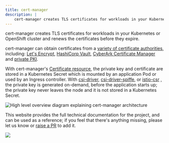 ```yaml
---
title: cert-manager
description: |
    cert-manager creates TLS certificates for workloads in your Kubernetes or OpenShift cluster and renews the certificates before they expire.
---
```


cert-manager creates TLS certificates for workloads in your Kubernetes or OpenShift cluster
and renews the certificates before they expire.

cert-manager can obtain certificates from a [variety of certificate authorities](configuration/issuers.md), including:
[Let's Encrypt](configuration/acme/README.md), [HashiCorp Vault](configuration/vault.md),
[CyberArk Certificate Manager](configuration/venafi.md) and [private PKI](configuration/ca.md).

With cert-manager's [Certificate resource](usage/certificate.md), the private key and certificate are stored in a Kubernetes Secret
which is mounted by an application Pod or used by an Ingress controller.
With [csi-driver](usage/csi-driver/README.md), [csi-driver-spiffe](usage/csi-driver-spiffe/README.md), or [istio-csr](usage/istio-csr/README.md) ,
the private key is generated on-demand, before the application starts up;
the private key never leaves the node and it is not stored in a Kubernetes Secret.

![High level overview diagram explaining cert-manager architecture](/images/high-level-overview.svg)

This website provides the full technical documentation for the project, and can be
used as a reference; if you feel that there's anything missing, please let us know
or [raise a PR](https://github.com/cert-manager/website/pulls) to add it.

<img referrerPolicy="no-referrer-when-downgrade" src="https://static.scarf.sh/a.png?x-pxid=e661e870-758f-4c78-ac4a-0bad64a05471" />
